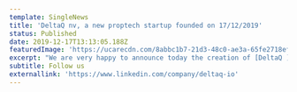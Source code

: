 ```yaml
---
template: SingleNews
title: 'DeltaQ nv, a new proptech startup founded on 17/12/2019'
status: Published
date: 2019-12-17T13:13:05.188Z
featuredImage: 'https://ucarecdn.com/8abbc1b7-21d3-48c0-ae3a-65fe2718efc1/'
excerpt: "We are very happy to announce today the creation of [DeltaQ ](https://deltaq.io/)nv, as a spin-out of [3E](http://www.3e.eu/). \r\n\nIt is our ambition to drastically change how buildings are operated, improving user comfort and pushing the boundaries in terms of energy and CO2 emissions savings.\r\n\nDon't forget to follow us on [LinkedIn](https://www.linkedin.com/company/deltaq-io).\r We've got some more exciting news coming up in the following weeks. \r\n\n\rfLTR: the 3 co-founders: Dirk Devriendt, Roel De Coninck & Matthijs De Deygere\n\n```\n<script src=\"https://platform.linkedin.com/in.js\" type=\"text/javascript\"> lang: en_US</script>\r\n```\n\n```\n<script type=\"IN/FollowCompany\" data-id=\"deltaq-io\" data-counter=\"bottom\"></script>\n```"
subtitle: Follow us
externallink: 'https://www.linkedin.com/company/deltaq-io'
---
```


